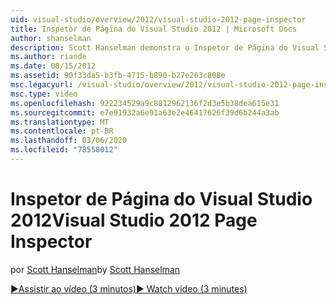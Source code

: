 ```yaml
---
uid: visual-studio/overview/2012/visual-studio-2012-page-inspector
title: Inspetor de Página do Visual Studio 2012 | Microsoft Docs
author: shanselman
description: Scott Hanselman demonstra o Inspetor de Página do Visual Studio 2012.
ms.author: riande
ms.date: 08/15/2012
ms.assetid: 90f33da5-b3fb-4715-b890-b27e263c808e
msc.legacyurl: /visual-studio/overview/2012/visual-studio-2012-page-inspector
msc.type: video
ms.openlocfilehash: 922234529a9c8812962136f2d3e5b38dea615e31
ms.sourcegitcommit: e7e91932a6e91a63e2e46417626f39d6b244a3ab
ms.translationtype: MT
ms.contentlocale: pt-BR
ms.lasthandoff: 03/06/2020
ms.locfileid: "78558012"
---
```

# <a name="visual-studio-2012-page-inspector"></a><span data-ttu-id="1e9d9-103">Inspetor de Página do Visual Studio 2012</span><span class="sxs-lookup"><span data-stu-id="1e9d9-103">Visual Studio 2012 Page Inspector</span></span>

<span data-ttu-id="1e9d9-104">por [Scott Hanselman](https://github.com/shanselman)</span><span class="sxs-lookup"><span data-stu-id="1e9d9-104">by [Scott Hanselman](https://github.com/shanselman)</span></span>

[<span data-ttu-id="1e9d9-105">&#9654;Assistir ao vídeo (3 minutos)</span><span class="sxs-lookup"><span data-stu-id="1e9d9-105">&#9654; Watch video (3 minutes)</span></span>](https://channel9.msdn.com/Blogs/ASP-NET-Site-Videos/visual-studio-2012-page-inspector)
